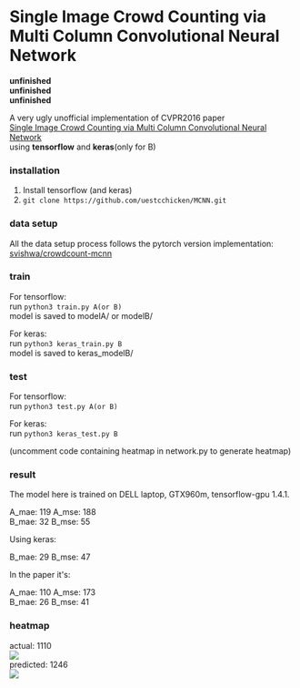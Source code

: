 # Single Image Crowd Counting via Multi Column Convolutional Neural Network

**unfinished**  
**unfinished**  
**unfinished**

A very ugly unofficial implementation of CVPR2016 paper  
[Single Image Crowd Counting via Multi Column Convolutional Neural Network](https://www.cv-foundation.org/openaccess/content_cvpr_2016/papers/Zhang_Single-Image_Crowd_Counting_CVPR_2016_paper.pdf)  
using **tensorflow** and **keras**(only for B)

### installation

1. Install tensorflow (and keras)
2. ```git clone https://github.com/uestcchicken/MCNN.git```

### data setup

All the data setup process follows the pytorch version implementation:   
[svishwa/crowdcount-mcnn](https://github.com/svishwa/crowdcount-mcnn#data-setup)

### train
For tensorflow:  
run ```python3 train.py A(or B)```  
model is saved to modelA/ or modelB/

For keras:  
run ```python3 keras_train.py B```  
model is saved to keras_modelB/

### test 

For tensorflow:  
run ```python3 test.py A(or B)```  

For keras:  
run ```python3 keras_test.py B```

(uncomment code containing heatmap in network.py to generate heatmap)

### result

The model here is trained on DELL laptop, GTX960m, tensorflow-gpu 1.4.1.  

A_mae: 119 A_mse: 188  
B_mae: 32  B_mse: 55

Using keras:

B_mae: 29  B_mse: 47

In the paper it's:  

A_mae: 110 A_mse: 173  
B_mae: 26  B_mse: 41

### heatmap

actual: 1110  
![](samples/heat_A_2_act_1110.png)  
predicted: 1246  
![](samples/heat_A_2_pre_1246.png)


